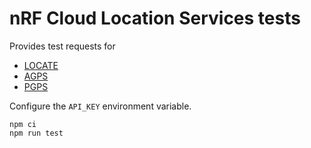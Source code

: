 # nRF Cloud Location Services tests

Provides test requests for

- [LOCATE](https://api.feature.nrfcloud.com/v1#operation/LocateDevice)
- [AGPS](https://api.feature.nrfcloud.com/v1#operation/GetAssistanceData)
- [PGPS](https://api.feature.nrfcloud.com/v1#operation/GetPredictedAssistanceData)

Configure the `API_KEY` environment variable.

    npm ci
    npm run test
